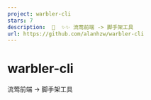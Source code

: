 ```yaml
---
project: warbler-cli
stars: 7
description:  🦜  ✨✨ 流莺前端 -> 脚手架工具
url: https://github.com/alanhzw/warbler-cli
---
```


warbler-cli
===========

流莺前端 -> 脚手架工具
